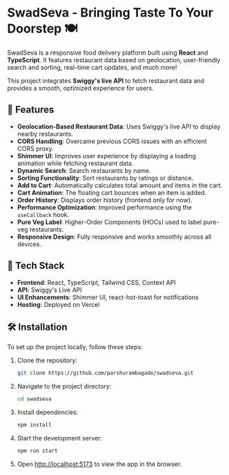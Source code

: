 # SwadSeva - Bringing Taste To Your Doorstep 🍽️

SwadSeva is a responsive food delivery platform built using **React** and **TypeScript**. It features restaurant data based on geolocation, user-friendly search and sorting, real-time cart updates, and much more! 

This project integrates **Swiggy's live API** to fetch restaurant data and provides a smooth, optimized experience for users.


## 📂 Features

- **Geolocation-Based Restaurant Data**: Uses Swiggy's live API to display nearby restaurants.
- **CORS Handling**: Overcame previous CORS issues with an efficient CORS proxy.
- **Shimmer UI**: Improves user experience by displaying a loading animation while fetching restaurant data.
- **Dynamic Search**: Search restaurants by name.
- **Sorting Functionality**: Sort restaurants by ratings or distance.
- **Add to Cart**: Automatically calculates total amount and items in the cart.
- **Cart Animation**: The floating cart bounces when an item is added.
- **Order History**: Displays order history (frontend only for now).
- **Performance Optimization**: Improved performance using the `useCallback` hook.
- **Pure Veg Label**: Higher-Order Components (HOCs) used to label pure-veg restaurants.
- **Responsive Design**: Fully responsive and works smoothly across all devices.

## 🔧 Tech Stack

- **Frontend**: React, TypeScript, Tailwind CSS, Context API
- **API**: Swiggy's Live API
- **UI Enhancements**: Shimmer UI, react-hot-toast for notifications
- **Hosting**: Deployed on Vercel

## 🛠️ Installation

To set up the project locally, follow these steps:

1. Clone the repository:
   ```bash
   git clone https://github.com/parshurambagade/swadseva.git
   ```

2. Navigate to the project directory:
   ```bash
   cd swadseva
   ```

3. Install dependencies:
   ```bash
   npm install
   ```

<!-- 4. Create an `.env` file in the root directory and add your Swiggy API key:
   ```bash
   
   ``` -->

4. Start the development server:
   ```bash
   npm run start
   ```

6. Open [http://localhost:5173](http://localhost:5173) to view the app in the browser.

